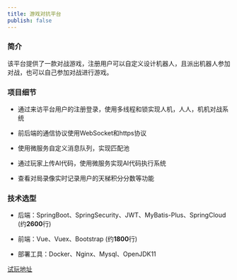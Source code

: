 ```yaml
---
title: 游戏对抗平台
publish: false
---
```


### **简介**

该平台提供了一款对战游戏，注册用户可以自定义设计机器人，且派出机器人参加对战，也可以自己参加对战进行游戏。

### **项目细节**

* 通过来访平台用户的注册登录，使用多线程和锁实现人机，人人，机机对战系统

* 前后端的通信协议使用WebSocket和https协议

* 使用微服务自定义消息队列，实现匹配池

* 通过玩家上传AI代码，使用微服务实现AI代码执行系统

* 查看对局录像实时记录用户的天梯积分分数等功能

### **技术选型**

* 后端：SpringBoot、SpringSecurity、JWT、MyBatis-Plus、SpringCloud (约**2600**行)

* 前端：Vue、Vuex、Bootstrap (约**1800**行)

* 部署工具：Docker、Nginx、Mysql、OpenJDK11

[试玩地址](https://app1728.acapp.acwing.com.cn)

